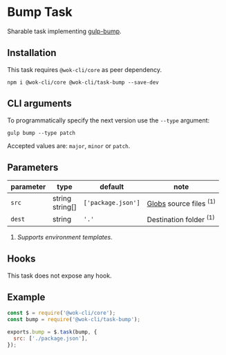 # Bump Task

Sharable task implementing [gulp-bump](https://www.npmjs.com/package/gulp-bump).

## Installation

This task requires `@wok-cli/core` as peer dependency.

```
npm i @wok-cli/core @wok-cli/task-bump --save-dev
```

## CLI arguments

To programmatically specify the next version use the `--type` argument:

```
gulp bump --type patch
```

Accepted values are: `major`, `minor` or `patch`.

## Parameters

| parameter | type               | default            | note                                   |
| --------- | ------------------ | ------------------ | -------------------------------------- |
| `src`     | string<br>string[] | `['package.json']` | [Globs][1] source files <sup>(1)</sup> |
| `dest`    | string             | `'.'`              | Destination folder <sup>(1)</sup>      |

1. _Supports environment templates._

[1]: https://gulpjs.com/docs/en/api/concepts#globs

## Hooks

This task does not expose any hook.

## Example

```js
const $ = require('@wok-cli/core');
const bump = require('@wok-cli/task-bump');

exports.bump = $.task(bump, {
  src: ['./package.json'],
});
```
